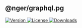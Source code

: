 ## @nger/graphql.pg
<p>
    <a href="https://www.npmjs.com/package/@nger/graphql.pg">
        <img src="https://img.shields.io/npm/v/@nger/graphql.pg.svg" alt="Version">
    </a>
    <a href="https://www.npmjs.com/package/@nger/graphql.pg">
        <img src="https://img.shields.io/npm/l/@nger/graphql.pg.svg" alt="License">
    </a>
    <a href="https://npmcharts.com/compare/@nger/graphql.pg?minimal=true">
        <img src="https://img.shields.io/npm/dm/@nger/graphql.pg.svg" alt="Downloads">
    </a>
</p>

